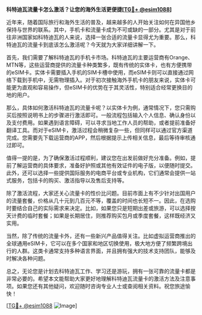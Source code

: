 **科特迪瓦流量卡怎么激活？让您的海外生活更便捷[[TG💪+ @esim1088](https://t.me/s/esim1088)]**

近年来，随着国际旅行和海外生活的普及，越来越多的人开始关注如何在异国他乡保持与世界的联系。其中，手机卡和流量卡成为不可或缺的一部分。尤其是对于前往非洲国家如科特迪瓦的人来说，选择一张合适的流量卡显得尤为重要。那么，科特迪瓦的流量卡到底该怎么激活呢？今天就为大家详细讲解一下。

首先，我们需要了解科特迪瓦的手机卡市场。科特迪瓦的主要运营商有Orange、MTN等，这些运营商提供的流量卡种类繁多，既有传统的实体卡，也有方便携带的eSIM卡。实体卡需要插入手机的SIM卡槽中使用，而eSIM卡则可以直接通过网络下载到手机中，无需物理插入。对于初次接触海外手机卡的朋友来说，实体卡可能更为直观和容易操作，但eSIM卡的优势在于其灵活性，特别适合经常更换目的地的用户。

那么，具体如何激活科特迪瓦的流量卡呢？以实体卡为例，通常情况下，您只需购买后按照说明书上的步骤进行激活即可。一般流程包括输入个人信息、确认身份以及支付费用。如果遇到语言障碍，可以寻求当地工作人员的帮助，或者提前准备好翻译工具。而对于eSIM卡，激活过程会稍微复杂一些，但同样可以通过官方渠道完成。您需要先下载运营商的APP，然后根据提示上传相关信息，最后等待审核通过即可。

值得一提的是，为了确保激活过程顺利，建议您在出发前做好充分准备。例如，提前了解运营商的具体要求，准备好护照或其他有效证件的电子版，以便随时提交。此外，还可以选择一些提供国际服务的电商平台或专业机构，它们通常会提供一站式服务，包括卡的购买、激活指导以及售后支持等。

除了激活流程，大家还关心流量卡的性价比问题。目前市面上有不少针对出国用户的流量套餐，价格从几十元到几百元不等，覆盖的时间也长短不一。因此，在选购时要结合自己的实际需求来决定。比如，如果您只是短期出差或旅游，可以选择按天计费的临时套餐；如果是长期居住，则推荐购买包月或季度套餐，这样既经济又实用。

当然，除了传统的流量卡外，还有一些新兴产品值得关注。比如虚拟运营商推出的全球通用eSIM卡，它可以在多个国家和地区切换使用，极大地方便了频繁跨境出行的人群。这类卡通常支持多种语言界面，并且拥有强大的技术支持团队，能够及时解决各种问题。

总之，无论您是计划去科特迪瓦工作、学习还是游玩，拥有一张可靠的流量卡都是非常必要的。希望本文能帮助大家更好地理解科特迪瓦流量卡的激活方法及注意事项。如果您还有其他疑问，欢迎随时咨询专业人士或查阅相关资料。祝您旅途愉快！

[[TG💪+ @esim1088](https://t.me/s/esim1088) ![Image](https://i.postimg.cc/4NQfJmqS/Snipaste-2025-05-13-00-14-12.png)]